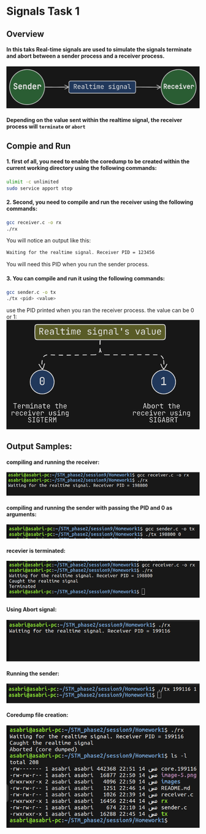 # Signals Task 1

## Overview
#### In this taks Real-time signals are used to simulate the signals terminate and abort between a sender process and a receiver process.

![alt text](images/image.png)

#### Depending on the value sent within the realtime signal, the receiver process will `terminate` or `abort`

## Compie and Run

#### 1. first of all, you need to enable the coredump to be created within the current working directory using the following commands:

```bash
ulimit -c unlimited 
sudo service apport stop
```

#### 2. Second, you need to compile and run the receiver using the following commands:
```bash
gcc receiver.c -o rx
./rx
```

You will notice an output like this:

```bash
Waiting for the realtime signal. Receiver PID = 123456
```

You will need this PID when you run the sender process. 

#### 3. You can compile and run it using the following commands:

```bash
gcc sender.c -o tx
./tx <pid> <value>
```

use the PID printed when you ran the receiver process. the value can be 0 or 1:
![alt text](images/image-1.png)

## Output Samples:

#### compiling and running the receiver:

![alt text](images/image-2.png)

#### compiling and running the sender with passing the PID and 0 as arguments:

![alt text](images/image-3.png)

#### recevier is terminated:

![alt text](images/image-4.png)

#### Using Abort signal:

![alt text](images/image-5.png)

#### Running the sender:

![alt text](images/image-6.png)

#### Coredump file creation:

![alt text](images/image-7.png)